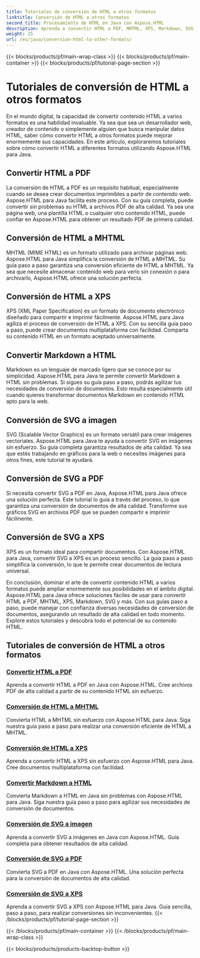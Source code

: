 ```yaml
---
title: Tutoriales de conversión de HTML a otros formatos
linktitle: Conversión de HTML a otros formatos
second_title: Procesamiento de HTML en Java con Aspose.HTML
description: Aprenda a convertir HTML a PDF, MHTML, XPS, Markdown, SVG y más en Java con Aspose.HTML. Conversiones de documentos de alta calidad simplificadas.
weight: 25
url: /es/java/conversion-html-to-other-formats/
---
```


{{< blocks/products/pf/main-wrap-class >}}
{{< blocks/products/pf/main-container >}}
{{< blocks/products/pf/tutorial-page-section >}}

# Tutoriales de conversión de HTML a otros formatos


En el mundo digital, la capacidad de convertir contenido HTML a varios formatos es una habilidad invaluable. Ya sea que sea un desarrollador web, creador de contenido o simplemente alguien que busca manipular datos HTML, saber cómo convertir HTML a otros formatos puede mejorar enormemente sus capacidades. En este artículo, exploraremos tutoriales sobre cómo convertir HTML a diferentes formatos utilizando Aspose.HTML para Java.

## Convertir HTML a PDF

La conversión de HTML a PDF es un requisito habitual, especialmente cuando se desea crear documentos imprimibles a partir de contenido web. Aspose.HTML para Java facilita este proceso. Con su guía completa, puede convertir sin problemas su HTML a archivos PDF de alta calidad. Ya sea una página web, una plantilla HTML o cualquier otro contenido HTML, puede confiar en Aspose.HTML para obtener un resultado PDF de primera calidad.

## Conversión de HTML a MHTML

MHTML (MIME HTML) es un formato utilizado para archivar páginas web. Aspose.HTML para Java simplifica la conversión de HTML a MHTML. Su guía paso a paso garantiza una conversión eficiente de HTML a MHTML. Ya sea que necesite almacenar contenido web para verlo sin conexión o para archivarlo, Aspose.HTML ofrece una solución perfecta.

## Conversión de HTML a XPS

XPS (XML Paper Specification) es un formato de documento electrónico diseñado para compartir e imprimir fácilmente. Aspose.HTML para Java agiliza el proceso de conversión de HTML a XPS. Con su sencilla guía paso a paso, puede crear documentos multiplataforma con facilidad. Comparta su contenido HTML en un formato aceptado universalmente.

## Convertir Markdown a HTML

Markdown es un lenguaje de marcado ligero que se conoce por su simplicidad. Aspose.HTML para Java te permite convertir Markdown a HTML sin problemas. Si sigues su guía paso a paso, podrás agilizar tus necesidades de conversión de documentos. Esto resulta especialmente útil cuando quieres transformar documentos Markdown en contenido HTML apto para la web.

## Conversión de SVG a imagen

SVG (Scalable Vector Graphics) es un formato versátil para crear imágenes vectoriales. Aspose.HTML para Java te ayuda a convertir SVG en imágenes sin esfuerzo. Su guía completa garantiza resultados de alta calidad. Ya sea que estés trabajando en gráficos para la web o necesites imágenes para otros fines, este tutorial te ayudará.

## Conversión de SVG a PDF

Si necesita convertir SVG a PDF en Java, Aspose.HTML para Java ofrece una solución perfecta. Este tutorial lo guía a través del proceso, lo que garantiza una conversión de documentos de alta calidad. Transforme sus gráficos SVG en archivos PDF que se pueden compartir e imprimir fácilmente.

## Conversión de SVG a XPS

XPS es un formato ideal para compartir documentos. Con Aspose.HTML para Java, convertir SVG a XPS es un proceso sencillo. La guía paso a paso simplifica la conversión, lo que le permite crear documentos de lectura universal.

En conclusión, dominar el arte de convertir contenido HTML a varios formatos puede ampliar enormemente sus posibilidades en el ámbito digital. Aspose.HTML para Java ofrece soluciones fáciles de usar para convertir HTML a PDF, MHTML, XPS, Markdown, SVG y más. Con sus guías paso a paso, puede manejar con confianza diversas necesidades de conversión de documentos, asegurando un resultado de alta calidad en todo momento. Explore estos tutoriales y descubra todo el potencial de su contenido HTML.

## Tutoriales de conversión de HTML a otros formatos
### [Convertir HTML a PDF](./convert-html-to-pdf/)
Aprenda a convertir HTML a PDF en Java con Aspose.HTML. Cree archivos PDF de alta calidad a partir de su contenido HTML sin esfuerzo.
### [Conversión de HTML a MHTML](./convert-html-to-mhtml/)
Convierta HTML a MHTML sin esfuerzo con Aspose.HTML para Java. Siga nuestra guía paso a paso para realizar una conversión eficiente de HTML a MHTML.
### [Conversión de HTML a XPS](./convert-html-to-xps/)
Aprenda a convertir HTML a XPS sin esfuerzo con Aspose.HTML para Java. Cree documentos multiplataforma con facilidad.
### [Convertir Markdown a HTML](./convert-markdown-to-html/)
Convierta Markdown a HTML en Java sin problemas con Aspose.HTML para Java. Siga nuestra guía paso a paso para agilizar sus necesidades de conversión de documentos.
### [Conversión de SVG a imagen](./convert-svg-to-image/)
Aprenda a convertir SVG a imágenes en Java con Aspose.HTML. Guía completa para obtener resultados de alta calidad.
### [Conversión de SVG a PDF](./convert-svg-to-pdf/)
Convierta SVG a PDF en Java con Aspose.HTML. Una solución perfecta para la conversión de documentos de alta calidad.
### [Conversión de SVG a XPS](./convert-svg-to-xps/)
Aprenda a convertir SVG a XPS con Aspose.HTML para Java. Guía sencilla, paso a paso, para realizar conversiones sin inconvenientes.
{{< /blocks/products/pf/tutorial-page-section >}}

{{< /blocks/products/pf/main-container >}}
{{< /blocks/products/pf/main-wrap-class >}}

{{< blocks/products/products-backtop-button >}}
